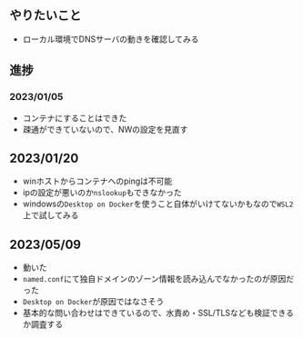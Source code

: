 ## やりたいこと
- ローカル環境でDNSサーバの動きを確認してみる
## 進捗
### 2023/01/05
- コンテナにすることはできた
- 疎通ができていないので、NWの設定を見直す
## 2023/01/20
- winホストからコンテナへのpingは不可能
- ipの設定が悪いのか`nslookup`もできなかった
- windowsの`Desktop on Docker`を使うこと自体がいけてないかもなので`WSL2`上で試してみる
## 2023/05/09
- 動いた
- `named.conf`にて独自ドメインのゾーン情報を読み込んでなかったのが原因だった
- `Desktop on Docker`が原因ではなさそう
- 基本的な問い合わせはできているので、水責め・SSL/TLSなども検証できるか調査する
